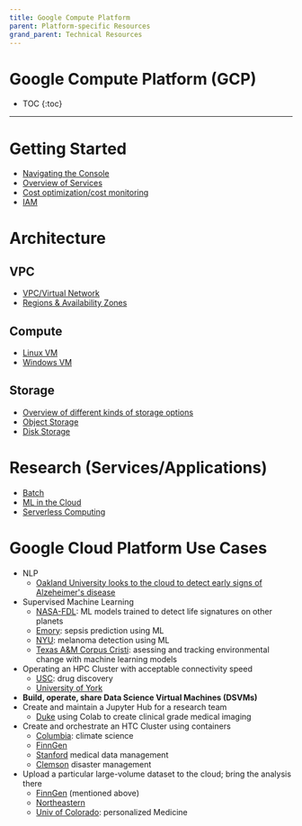 ```yaml
---
title: Google Compute Platform
parent: Platform-specific Resources
grand_parent: Technical Resources
---
```


# Google Compute Platform (GCP)
* TOC
{:toc}
---

# Getting Started

- [Navigating the Console](https://cloud.google.com/cloud-console)
- [Overview of Services](https://cloud.google.com/docs/overview/cloud-platform-services)
- [Cost optimization/cost monitoring](https://cloud.google.com/cost-management)
- [IAM](https://cloud.google.com/iam/docs/overview)

# Architecture

## VPC

- [VPC/Virtual Network](https://cloud.google.com/vpc/docs)
- [Regions & Availability Zones](https://cloud.google.com/compute/docs/regions-zones)

## Compute

- [Linux VM](https://cloud.google.com/compute/docs/instances/create-start-instance)
- [Windows VM](https://cloud.google.com/compute/docs/quickstart-windows)

## Storage

- [Overview of different kinds of storage options](https://cloud.google.com/storage/docs)
- [Object Storage](https://cloud.google.com/storage/docs/quickstart-console)
- [Disk Storage](https://cloud.google.com/compute/docs/disks/performance)

# Research (Services/Applications)

- [Batch](https://cloud.google.com/kubernetes-engine/docs/concepts/batch)
- [ML in the Cloud](https://cloud.google.com/datalab/docs)
- [Serverless Computing](https://cloud.google.com/functions/docs/quickstart-console)

# Google Cloud Platform Use Cases

- NLP
  - [Oakland University looks to the cloud to detect early signs of Alzeheimer's disease](https://edu.google.com/why-google/case-studies/oakland-university-cloud-computing/?modal_active=none)
- Supervised Machine Learning
  - [NASA-FDL](https://cloud.google.com/nasa-fdl): ML models trained to detect life signatures on other planets
  - [Emory](https://edu.google.com/why-google/case-studies/emory-university-gcp/?modal_active=none): sepsis prediction using ML
  - [NYU](https://edu.google.com/why-google/case-studies/dermascan-gcp/?modal_active=none): melanoma detection using ML
  - [Texas A&M Corpus Cristi](https://edu.google.com/intl/en_ca/why-google/case-studies/tamucc-gcp/?modal_active=none): asessing and tracking environmental change with machine learning models
- Operating an HPC Cluster with acceptable connectivity speed
  - [USC](https://edu.google.com/why-google/case-studies/university-southern-california/?modal_active=none): drug discovery
  - [University of York](https://edu.google.com/why-google/case-studies/university-of-york-gcp/?modal_active=none)
- **Build, operate, share Data Science Virtual Machines (DSVMs)**
- Create and maintain a Jupyter Hub for a research team
  - [Duke](https://edu.google.com/why-google/case-studies/duke-university/?modal_active=none) using Colab to create clinical grade medical imaging
- Create and orchestrate an HTC Cluster using containers
  - [Columbia](https://edu.google.com/why-google/case-studies/columbia-university-gcp/?modal_active=none): climate science
  - [FinnGen](https://edu.google.com/why-google/case-studies/fimm-gcp/?modal_active=none)
  - [Stanford](https://cloud.google.com/customers/stanford-cni-and-vista-lab) medical data management 
  - [Clemson](https://cloud.google.com/blog/topics/hpc/clemson-experiment-uses-2-1-million-vcpus-on-google-cloud) disaster management
- Upload a particular large-volume dataset to the cloud; bring the analysis there
  - [FinnGen](https://edu.google.com/why-google/case-studies/fimm-gcp/?modal_active=none) (mentioned above)
  - [Northeastern](https://edu.google.com/why-google/case-studies/neu-gcp/?modal_active=none)
  - [Univ of Colorado](https://cloud.google.com/customers/colorado-center-for-personalized-medicine): personalized Medicine
